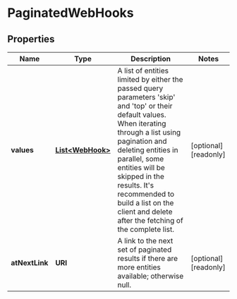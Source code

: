 

# PaginatedWebHooks


## Properties

| Name | Type | Description | Notes |
|------------ | ------------- | ------------- | -------------|
|**values** | [**List&lt;WebHook&gt;**](WebHook.md) | A list of entities limited by either the passed query parameters &#39;skip&#39; and &#39;top&#39; or their default values.                When iterating through a list using pagination and deleting entities in parallel, some entities will be skipped in the results.  It&#39;s recommended to build a list on the client and delete after the fetching of the complete list. |  [optional] [readonly] |
|**atNextLink** | **URI** | A link to the next set of paginated results if there are more entities available; otherwise null. |  [optional] [readonly] |



